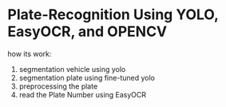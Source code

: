 # Plate-Recognition Using YOLO, EasyOCR, and OPENCV

how its work:
1. segmentation vehicle using yolo
2. segmentation plate using fine-tuned yolo
3. preprocessing the plate
4. read the Plate Number using EasyOCR
